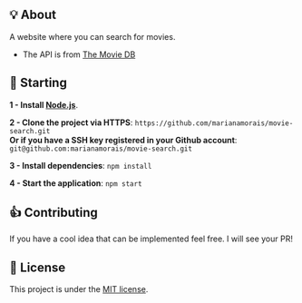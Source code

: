 ## 💡 About 

A website where you can search for movies.
- The API is from [The Movie DB](https://www.themoviedb.org/)


## 🏁 Starting

**1 - Install [Node.js](https://nodejs.org/en/)**.

**2 - Clone the project via HTTPS**: `https://github.com/marianamorais/movie-search.git`<br />
**Or if you have a SSH key registered in your Github account**: `git@github.com:marianamorais/movie-search.git`

**3 - Install dependencies**: `npm install`

**4 - Start the application**: `npm start`

## 👍 Contributing

If you have a cool idea that can be implemented feel free. I will see your PR!

## 📄 License
This project is under the [MIT license](https://github.com/marianamorais/movie-search/blob/master/LICENSE).
